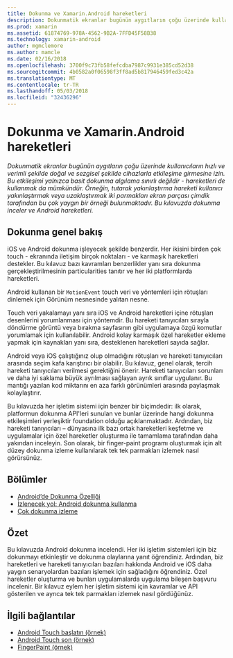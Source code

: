 ```yaml
---
title: Dokunma ve Xamarin.Android hareketleri
description: Dokunmatik ekranlar bugünün aygıtların çoğu üzerinde kullanıcıların hızlı ve verimli şekilde doğal ve sezgisel şekilde cihazlarla etkileşime girmesine izin. Bu etkileşimi yalnızca basit dokunma algılama sınırlı değildir - hareketleri de kullanmak da mümkündür. Örneğin, tutarak yakınlaştırma hareketi kullanıcı yakınlaştırmak veya uzaklaştırmak iki parmakları ekran parçası çimdik tarafından bu çok yaygın bir örneği bulunmaktadır. Bu kılavuzda dokunma inceler ve Android hareketleri.
ms.prod: xamarin
ms.assetid: 61874769-978A-4562-9B2A-7FFD45F58B38
ms.technology: xamarin-android
author: mgmclemore
ms.author: mamcle
ms.date: 02/16/2018
ms.openlocfilehash: 3700f9c73fb58fefcdba7987c9931e385cd52d38
ms.sourcegitcommit: 4b0582a0f06598f3ff8ad5b817946459fed3c42a
ms.translationtype: MT
ms.contentlocale: tr-TR
ms.lasthandoff: 05/03/2018
ms.locfileid: "32436296"
---
```

# <a name="touch-and-gestures-in-xamarinandroid"></a>Dokunma ve Xamarin.Android hareketleri

_Dokunmatik ekranlar bugünün aygıtların çoğu üzerinde kullanıcıların hızlı ve verimli şekilde doğal ve sezgisel şekilde cihazlarla etkileşime girmesine izin. Bu etkileşimi yalnızca basit dokunma algılama sınırlı değildir - hareketleri de kullanmak da mümkündür. Örneğin, tutarak yakınlaştırma hareketi kullanıcı yakınlaştırmak veya uzaklaştırmak iki parmakları ekran parçası çimdik tarafından bu çok yaygın bir örneği bulunmaktadır. Bu kılavuzda dokunma inceler ve Android hareketleri._

## <a name="touch-overview"></a>Dokunma genel bakış

iOS ve Android dokunma işleyecek şekilde benzerdir. Her ikisini birden çok touch - ekranında iletişim birçok noktaları - ve karmaşık hareketleri destekler. Bu kılavuz bazı kavramları benzerlikler yanı sıra dokunma gerçekleştirilmesinin particularities tanıtır ve her iki platformlarda hareketleri.

Android kullanan bir `MotionEvent` touch veri ve yöntemleri için rötuşları dinlemek için Görünüm nesnesinde yalıtan nesne.

Touch veri yakalamayı yanı sıra iOS ve Android hareketleri içine rötuşları desenlerini yorumlanması için yöntemdir. Bu hareketi tanıyıcıları sırayla döndürme görüntü veya bırakma sayfasının gibi uygulamaya özgü komutlar yorumlamak için kullanılabilir. Android kolay karmaşık özel hareketler ekleme yapmak için kaynakları yanı sıra, desteklenen hareketleri sayıda sağlar.

Android veya iOS çalıştığınız olup olmadığını rötuşları ve hareketi tanıyıcıları arasında seçim kafa karıştırıcı bir olabilir. Bu kılavuz, genel olarak, tercih hareketi tanıyıcıları verilmesi gerektiğini önerir. Hareketi tanıyıcıları sorunları ve daha iyi saklama büyük ayrılması sağlayan ayrık sınıflar uygulanır. Bu mantığı yazılan kod miktarını en aza farklı görünümleri arasında paylaşmak kolaylaştırır.

Bu kılavuzda her işletim sistemi için benzer bir biçimdedir: ilk olarak, platformun dokunma API'leri sunulan ve bunlar üzerinde hangi dokunma etkileşimleri yerleşiktir foundation olduğu açıklanmaktadır. Ardından, biz hareketi tanıyıcıları – dünyasına ilk bazı ortak hareketleri keşfetme ve uygulamalar için özel hareketler oluşturma ile tamamlama tarafından daha yakından inceleyin. Son olarak, bir finger-paint programı oluşturmak için alt düzey dokunma izleme kullanılarak tek tek parmakları izlemek nasıl görürsünüz.

## <a name="sections"></a>Bölümler

-  [Android’de Dokunma Özelliği](~/android/app-fundamentals/touch/android-touch-walkthrough.md)
-  [İzlenecek yol: Android dokunma kullanma](~/android/app-fundamentals/touch/android-touch-walkthrough.md)
-  [Çok dokunma izleme](touch-tracking.md)

## <a name="summary"></a>Özet

Bu kılavuzda Android dokunma incelendi. Her iki işletim sistemleri için biz dokunmayı etkinleştir ve dokunma olaylarına yanıt öğrendiniz. Ardından, biz hareketleri ve hareketi tanıyıcıları bazıları hakkında Android ve iOS daha yaygın senaryolardan bazıları işlemek için sağladığını öğrendiniz. Özel hareketler oluşturma ve bunları uygulamalarda uygulama bileşen başvuru incelenir. Bir kılavuz eylem her işletim sistemi için kavramlar ve API gösterilen ve ayrıca tek tek parmakları izlemek nasıl gördüğünüz.



## <a name="related-links"></a>İlgili bağlantılar

- [Android Touch başlatın (örnek)](https://developer.xamarin.com/samples/monodroid/ApplicationFundamentals/Touch_start)
- [Android Touch son (örnek)](https://developer.xamarin.com/samples/monodroid/ApplicationFundamentals/Touch_final)
- [FingerPaint (örnek)](https://developer.xamarin.com/samples/monodroid/ApplicationFundamentals/FingerPaint)
